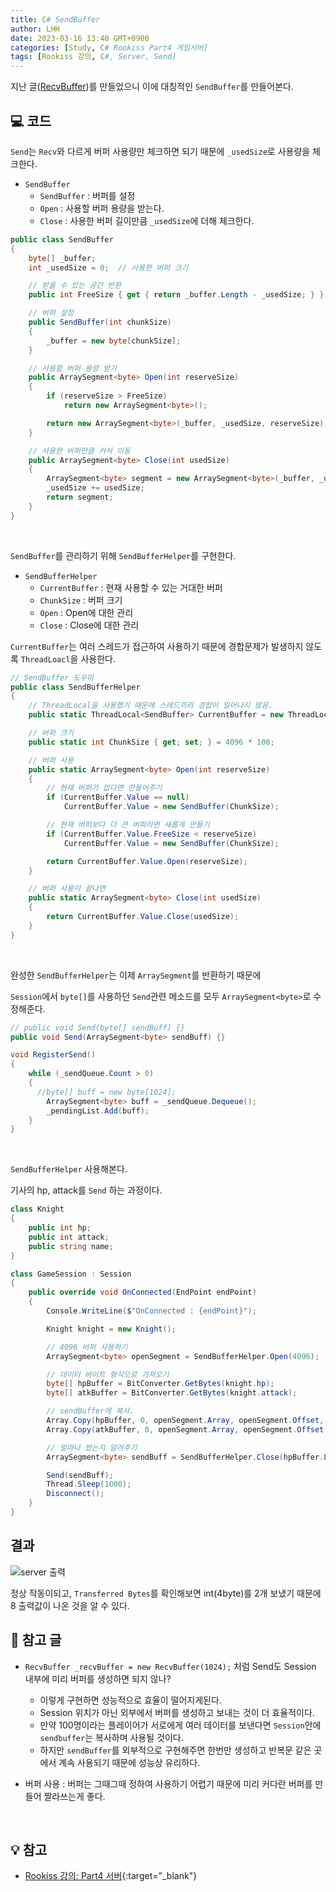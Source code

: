 ```yaml
---
title: C# SendBuffer
author: LHH
date: 2023-03-16 13:40 GMT+0900
categories: [Study, C# Rookiss Part4 게임서버]
tags: [Rookiss 강의, C#, Server, Send]
---
```


지난 글([RecvBuffer](/posts/CSharp-RecvBuffer))를 만들었으니 이에 대칭적인 `SendBuffer`를 만들어본다.

## 💻 코드
`Send`는 `Recv`와 다르게 버퍼 사용량만 체크하면 되기 때문에 `_usedSize`로 사용량을 체크한다.

+ `SendBuffer`
  - `SendBuffer` : 버퍼를 설정
  - `Open` : 사용할 버퍼 용량을 받는다.
  - `Close` : 사용한 버퍼 길이만큼 `_usedSize`에 더해 체크한다.

```cs
public class SendBuffer
{
    byte[] _buffer;
    int _usedSize = 0;  // 사용한 버퍼 크기

    // 받을 수 있는 공간 반환
    public int FreeSize { get { return _buffer.Length - _usedSize; } }

    // 버퍼 설정
    public SendBuffer(int chunkSize)
    {
        _buffer = new byte[chunkSize];
    }

    // 사용할 버퍼 용량 받기
    public ArraySegment<byte> Open(int reserveSize)
    {
        if (reserveSize > FreeSize)
            return new ArraySegment<byte>();

        return new ArraySegment<byte>(_buffer, _usedSize, reserveSize);
    }

    // 사용한 버퍼만큼 커서 이동
    public ArraySegment<byte> Close(int usedSize)
    {
        ArraySegment<byte> segment = new ArraySegment<byte>(_buffer, _usedSize, usedSize);
        _usedSize += usedSize;
        return segment;
    }
}
```
<br>

`SendBuffer`를 관리하기 위해 `SendBufferHelper`를 구현한다.

+ `SendBufferHelper`
  - `CurrentBuffer` : 현재 사용할 수 있는 거대한 버퍼 
  - `ChunkSize` : 버퍼 크기
  - `Open` : Open에 대한 관리
  - `Close` : Close에 대한 관리

`CurrentBuffer`는 여러 스레드가 접근하여 사용하기 때문에 경합문제가 발생하지 않도록 `ThreadLoacl`을 사용한다.
```cs
// SendBuffer 도우미
public class SendBufferHelper
{
    // ThreadLocal을 사용했기 때문에 스레드끼리 경합이 일어나지 않음.
    public static ThreadLocal<SendBuffer> CurrentBuffer = new ThreadLocal<SendBuffer>(() => { return null; });

    // 버퍼 크기
    public static int ChunkSize { get; set; } = 4096 * 100;

    // 버퍼 사용
    public static ArraySegment<byte> Open(int reserveSize)
    {
        // 현재 버퍼가 없다면 만들어주기
        if (CurrentBuffer.Value == null)
            CurrentBuffer.Value = new SendBuffer(ChunkSize);

        // 현재 버퍼보다 더 큰 버퍼라면 새롭게 만들기
        if (CurrentBuffer.Value.FreeSize < reserveSize)
            CurrentBuffer.Value = new SendBuffer(ChunkSize);

        return CurrentBuffer.Value.Open(reserveSize);
    }

    // 버퍼 사용이 끝나면
    public static ArraySegment<byte> Close(int usedSize)
    {
        return CurrentBuffer.Value.Close(usedSize);
    }
}
```
<br>

완성한 `SendBufferHelper`는 이제 `ArraySegment`를 반환하기 때문에

`Session`에서 `byte[]`를 사용하던 `Send`관련 메소드를 모두 `ArraySegment<byte>`로 수정해준다.
```cs
// public void Send(byte[] sendBuff) {}
public void Send(ArraySegment<byte> sendBuff) {}

void RegisterSend()
{
    while (_sendQueue.Count > 0)
    {
      //byte[] buff = new byte[1024];
        ArraySegment<byte> buff = _sendQueue.Dequeue();
        _pendingList.Add(buff);
    }
}
```
<br>

`SendBufferHelper` 사용해본다.

기사의 hp, attack를 `Send` 하는 과정이다.
```cs
class Knight
{
    public int hp;
    public int attack;
    public string name;
}

class GameSession : Session
{
    public override void OnConnected(EndPoint endPoint)
    {
        Console.WriteLine($"OnConnected : {endPoint}");

        Knight knight = new Knight();

        // 4096 버퍼 사용하기
        ArraySegment<byte> openSegment = SendBufferHelper.Open(4096);

        // 데이터 바이트 형식으로 가져오기
        byte[] hpBuffer = BitConverter.GetBytes(knight.hp);
        byte[] atkBuffer = BitConverter.GetBytes(knight.attack);

        // sendBuffer에 복사.
        Array.Copy(hpBuffer, 0, openSegment.Array, openSegment.Offset, hpBuffer.Length);
        Array.Copy(atkBuffer, 0, openSegment.Array, openSegment.Offset + hpBuffer.Length, atkBuffer.Length);

        // 얼마나 썼는지 알려주기
        ArraySegment<byte> sendBuff = SendBufferHelper.Close(hpBuffer.Length + atkBuffer.Length);

        Send(sendBuff);
        Thread.Sleep(1000);
        Disconnect();
    }
}
```

## 결과
![server 출력](https://user-images.githubusercontent.com/110723307/225594923-61cca1ce-d1f9-4095-9ade-b845557c43bb.PNG)

정상 작동이되고, `Transferred Bytes`를 확인해보면 int(4byte)를 2개 보냈기 때문에 8 출력값이 나온 것을 알 수 있다.

## 📝 참고 글
- `RecvBuffer _recvBuffer = new RecvBuffer(1024);` 처럼 Send도 Session 내부에 미리 버퍼를 생성하면 되지 않나?
  - 이렇게 구현하면 성능적으로 효율이 떨어지게된다.
  - Session 위치가 아닌 외부에서 버퍼를 생성하고 보내는 것이 더 효율적이다.
  - 만약 100명이라는 플레이어가 서로에게 여러 데이터를 보낸다면 `Session`안에 `sendbuffer`는 복사하며 사용될 것이다.
  - 하지만 `sendBuffer`를 외부적으로 구현해주면 한번만 생성하고 반복문 같은 곳에서 계속 사용되기 때문에 성능상 유리하다.

- 버퍼 사용 : 버퍼는 그때그때 정하여 사용하기 어렵기 때문에 미리 커다란 버퍼를 만들어 짤라쓰는게 좋다.

<br>

## 💡 참고
- [Rookiss 강의: Part4 서버](https://www.inflearn.com/course/%EC%9C%A0%EB%8B%88%ED%8B%B0-mmorpg-%EA%B0%9C%EB%B0%9C-part4){:target="_blank"}